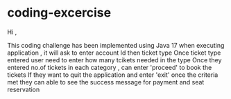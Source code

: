 # coding-excercise
Hi ,

This coding challenge has been implemented using Java 17
when executing  application , it will ask to enter account Id then ticket type
Once ticket type entered user need to enter how many tcikets needed in the type
Once they entered no.of tickets in each category , can enter 'proceed' to book the tickets
If they want to quit the application and enter 'exit'
once the criteria met they can able to see the success message for payment and seat reservation
